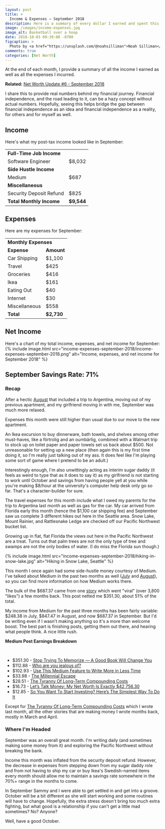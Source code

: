```yaml
---
layout: post
title: >
  Income & Expenses – September 2018
description: Here is a summary of every dollar I earned and spent this month.
image: /images/income-expenses.jpg
image_alt: Basketball over a hoop
date: 2018-10-03 09:39:00 -0700
figcaption: >
  Photo by <a href="https://unsplash.com/@noahsilliman">Noah Silliman</a>
comments: true
categories: [Net Worth]
---
```

At the end of each month, I provide a summary of all the income I earned as well as all the expenses I incurred.

**Related:** [Net Worth Update #6 - September 2018](/net-worth-september-2018)

I share this to provide real numbers behind my financial journey. Financial independence, and the road leading to it, can be a hazy concept without actual numbers. Hopefully, seeing this helps bridge the gap between financial independence as an idea and financial independence as a reality, for others and for myself as well.

## Income
Here's what my post-tax income looked like in September:

<table>
  <tbody>
    <tr>
      <td colspan="2"><strong>Full-Time Job Income</strong></td>
    </tr>
    <tr>
      <td>Software Engineer</td>
      <td>$8,032</td>
    </tr>
    <tr>
      <td colspan="2"><strong>Side Hustle Income</strong></td>
    </tr>
    <tr>
      <td>Medium</td>
      <td>$687</td>
    </tr>
    <tr>
      <td colspan="2"><strong>Miscellaneous</strong></td>
    </tr>
    <tr>
      <td>Security Deposit Refund</td>
      <td>$825</td>
    </tr>
    <tr>
      <td><strong>Total Monthly Income</strong></td>
      <td><strong>$9,544</strong></td>
    </tr>
  </tbody>
</table>

## Expenses
Here are my expenses for September:

<table>
  <tbody>
    <tr>
      <td colspan="2"><strong>Monthly Expenses</strong></td>
    </tr>
    <tr>
      <td><strong>Expense</strong></td>
      <td><strong>Amount</strong></td>
    </tr>
    <tr>
      <td>Car Shipping</td>
      <td>$1,100</td>
    </tr>
    <tr>
      <td>Travel</td>
      <td>$425</td>
    </tr>
    <tr>
      <td>Groceries</td>
      <td>$416</td>
    </tr>
    <tr>
      <td>Ikea</td>
      <td>$161</td>
    </tr>
    <tr>
      <td>Eating Out</td>
      <td>$40</td>
    </tr>
    <tr>
      <td>Internet</td>
      <td>$30</td>
    </tr>
    <tr>
      <td>Miscellaneous</td>
      <td>$558</td>
    </tr>
    <tr>
      <td><strong>Total</strong></td>
      <td><strong>$2,730</strong></td>
    </tr>
  </tbody>
</table>

## Net Income
Here's a chart of my total income, expenses, and net income for September:
{% include image.html src="income-expenses-september-2018/income-expenses-september-2018.png" alt="Income, expenses, and net income for September 2018" %}

## September Savings Rate: 71%

### Recap
After a hectic [August](/august-2018-income-expenses) that included a trip to Argentina, moving out of my previous apartment, and my girlfriend moving in with me, September was much more relaxed.

Expenses this month were still higher than usual due to our move to the new apartment.

An Ikea excursion to buy dinnerware, bath towels, and shelves among other must-haves, like a förtrolig and an oumbärlig, combined with a Walmart trip to stock up on toilet paper and paper towels set us back about $500. Not unreasonable for setting up a new place (then again this is my first time doing it, so I'm really just talking out of my ass. It does feel like I'm playing some sort of game where I pretend to be an adult.)

Interestingly enough, I'm also unwittingly acting as interim sugar daddy (it feels as weird to type that as it does to say it) as my girlfriend is not starting to work until October and savings from having people yell at you while you're making $8/hour at the university's computer help desk only go so far. That's a character-builder for sure.

The travel expenses for this month include what I owed my parents for the trip to Argentina last month as well as gas for the car. My car arrived from Florida early this month (hence the $1,100 car shipping fee) and September saw us complete 3 different hikes out here in the Seattle area. Snow Lake, Mount Rainier, and Rattlesnake Ledge are checked off our Pacific Northwest bucket list.

Growing up in flat, flat Florida the views out here in the Pacific Northwest are a treat. Turns out that palm trees are not the only type of tree and swamps are not the only bodies of water. (I do miss the Florida sun though.)

{% include image.html src="income-expenses-september-2018/hiking-in-snow-lake.jpg" alt="Hiking in Snow Lake, Seattle" %}

This month I once again had some side-hustle money courtesy of Medium. I've talked about Medium in the past two months as well ([July](/july-2018-income-expenses) and [August](/august-2018-income-expenses)), so you can find more information on how Medium works there.

The bulk of the $687.37 came from one [story](https://medium.com/swlh/stop-trying-to-memorize-a-good-book-will-change-you-2bebafb22203) which went "viral" (over 3,800 "likes") a few months back. This post netted me $351.30, about 51% of the total.

My income from Medium for the past three months has been fairly variable: $248.38 in July, $847.47 in August, and now $687.37 in September. But I'd be writing even if I wasn't making anything so it's a more than welcome boost. The best part is finishing posts, getting them out there, and hearing what people think. A nice little rush.

<div class="info-block">
  <p><strong>Medium Post Earnings Breakdown</strong></p>

  <br>

  <ul>
    <li>
      $351.30 - <a href="https://medium.com/p/stop-trying-to-memorize-a-good-book-will-change-you-2bebafb22203">Stop Trying To Memorize — A Good Book Will Change You</a>
    </li>
    <li>
      $112.88 - <a href="https://medium.com/p/who-are-you-jealous-of-f2c19ef1349d">Who are you jealous of?</a>
    </li>
    <li>
      $102.93 - <a href="https://medium.com/p/use-this-medium-feature-to-write-more-in-less-time-b4fe64265595">Use This Medium Feature to Write More in Less Time</a>
    </li>
    <li>
      $33.98 - <a href="https://medium.com/p/the-millennial-escape-9704453230fa">The Millennial Escape</a>
    </li>
    <li>
      $28.51 - <a href="https://medium.com/p/the-tyranny-of-long-term-compounding-costs-ce18b3ef9e8">The Tyranny Of Long-Term Compounding Costs</a>
    </li>
    <li>
      $16.73 - <a href="https://medium.com/p/lets-talk-money-my-net-worth-is-exactly-42-756-30-d16d5c7de743">Let’s Talk Money: My Net Worth Is Exactly $42,756.30</a>
    </li>
    <li id="remove-margin-bottom">
      $12.85 - <a href="https://medium.com/p/so-you-want-to-start-investing-heres-the-simplest-way-to-do-it-577cdf50737">So You Want To Start Investing? Here’s The Simplest Way To Do It</a>
    </li>
  </ul>
</div>

Except for [The Tyranny Of Long-Term Compounding Costs](https://medium.com/p/the-tyranny-of-long-term-compounding-costs-ce18b3ef9e8) which I wrote last month, all the other stories that are making money I wrote months back, mostly in March and April.

### Where I'm Headed
September was an overall great month. I'm writing daily (and sometimes making some money from it) and exploring the Pacific Northwest without breaking the bank.

Income this month was inflated from the security deposit refund. However, the decrease in expenses from stepping down from my sugar daddy role and from not having to ship my car or buy Ikea's Swedish-named items every month should allow me to maintain a savings rate somewhere in the 70%+ range in the months to come.

In September Sammy and I were able to get settled in and get into a groove. October will be a bit different as she will start working and some routines will have to change. Hopefully, the extra stress doesn't bring too much extra fighting, but what good is a relationship if you can't get a little mad sometimes? No? Anyone?

Well, have a good October.
